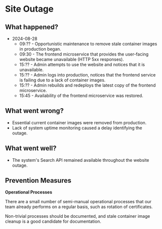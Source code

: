 # Site Outage

## What happened?

- 2024-08-28
  - 09:?? - Opportunistic maintenance to remove stale container images in production began.
  - 09:30 - The frontend microservice that provides the user-facing website became unavailable (HTTP 5xx responses).
  - 15:?? - Admin attempts to use the website and notices that it is unavailable.
  - 15:?? - Admin logs into production, notices that the frontend service is failing due to a lack of container images.
  - 15:?? - Admin rebuilds and redeploys the latest copy of the frontend microservice.
  - 15:45 - Availability of the frontend microservice was restored.

## What went wrong?

- Essential current container images were removed from production.
- Lack of system uptime monitoring caused a delay identifying the outage.

## What went well?

- The system's Search API remained available throughout the website outage.

## Prevention Measures

**Operational Processes**

There are a small number of semi-manual operational processes that our team already performs on a regular basis, such as rotation of certificates.

Non-trivial processes should be documented, and stale container image cleanup is a good candidate for documentation.
